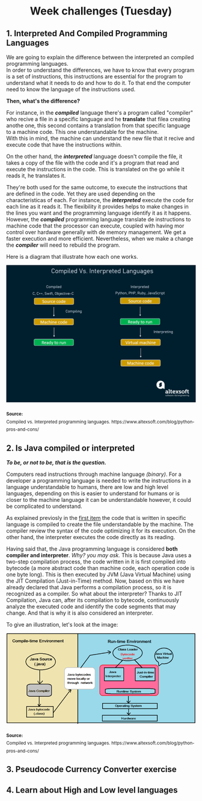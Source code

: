 <h1 align="center">Week challenges (Tuesday)</h1>

## 1. Interpreted And Compiled Programming Languages
<p>
We are going to explain the difference between the interpreted an compiled programming languages.</br>
In order to understand the differences, we have to know that every program is a set of instructions, this instructions are essential for the program to understand what it needs to do and how to do it. To that end the computer need to know the language of the instructions used.</br>
</p>
<b>Then, what's the difference?</b>
<p>
For instance, in the <b><i>compiled</b></i> language there's a program called "compiler" who recive a file in a specific language and he <b>translate</b> that filea creating anothe one, this second contains a translation from that specific language to a machine code. This one understandable for the machine.</br>
With this in mind, the machine can understand the new file that it recive and execute code that have the instructions within.</br>
</p>

<p>
On the other hand, the <b><i>interpreted</b></i> language doesn't compile the file, it takes a copy of the file with the code and it's a program that read and execute the instructions in the code. This is translated on the go while it reads it, he translates it.
</p>

<p>
They're both used for the same outcome, to execute the instructions that are defined in the code. Yet they are used depending on the characteristicas of each. For instance, the <b><i>interpreted</b></i> execute the code for each line as it reads it. The flexibility it provides helps to make changes in the lines you want and the programming language identify it as it happens. However, the <b><i>compiled</b></i> programming language translate de instructions to machine code that the processor can execute, coupled with having mor control over hardware generally with de memory management. We get a faster execution and more efficient. Nevertheless, when we make a change the <b><i>compiler</b></i> will need to rebuild the program.
</p>

<p>
Here is a diagram that illustrate how each one works.</br>
</p>

![alt text](/src/technologies/week1/tuesday/compiler_vs_interpreted.png "Hope it works")

<sub>
  <b>Source:</b></br>
  Compiled vs. Interpreted programming languages. https://www.altexsoft.com/blog/python-pros-and-cons/
</sub>

## 2. Is Java compiled or interpreted
<i><b> To be, or not to be, that is the question. </b></i>
<p>
Computers read instructions through machine language <i>(binary)</i>. For a developer a programming language is needed to write  the instructions in a language understandable to humans, there are low and high level languages, depending on this is easier to understand for humans or is closer to the machine language it can be understandable however, it could be complicated to understand.
</p>

As explained previosly in the [first item](#1-interpreted-and-compiled-programming-languages "Back to the future") the code that is written in specific language is compiled to create the file understandable by the machine. The compiler review the syntax of the code optimizing it for its execution. On the other hand, the interpreter executes the code directly as its reading.

<p>
Having said that, the Java programming language is considered <b>both compiler and interpreter</b>. <i>Why? you may ask.</i> This is because Java uses a two-step compilation process, the code written in it is first compiled into bytecode (a more abstract code than machine code, each operation code is one byte long). This is then executed by JVM (Java Virtual Machine) using the JIT Compilation (Just-in-Time) method.
Now, based on this we have already declared that Java performs a compilation process, so it is recognized as a compiler. So what about the interpreter? Thanks to JIT Compilation, Java can, after its compilation to bytecode, continuously analyze the executed code and identify the code segments that may change. And that is why it is also considered an interpreter.
</p>

<p>
To give an illustration, let's look at the image:
</p>

![alt text](/src/technologies/week1/tuesday/javaCompilerInterpreted.png "Interesting...")

<sub>
  <b>Source:</b></br>
  Compiled vs. Interpreted programming languages. https://www.altexsoft.com/blog/python-pros-and-cons/
</sub>

## 3. Pseudocode Currency Converter exercise



## 4. Learn about High and Low level languages


